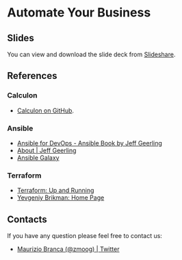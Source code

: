 # Automate Your Business

## Slides

You can view and download the slide deck from [Slideshare](https://www.slideshare.net/zmoog/automate-your-business-133811944). 


## References

### Calculon
* [Calculon on GitHub](https://github.com/zmoog/calculon).

### Ansible
* [Ansible for DevOps - Ansible Book by Jeff Geerling](https://www.ansiblefordevops.com)
* [About | Jeff Geerling](https://www.jeffgeerling.com/about)
* [Ansible Galaxy](https://galaxy.ansible.com/geerlingguy)

### Terraform
* [Terraform: Up and Running](https://www.terraformupandrunning.com)
* [Yevgeniy Brikman: Home Page](https://www.ybrikman.com/?ref=terraform-up-and-running)


## Contacts

If you have any question please feel free to contact us:

* [Maurizio Branca (@zmoog) | Twitter](https://twitter.com/zmoog/)
